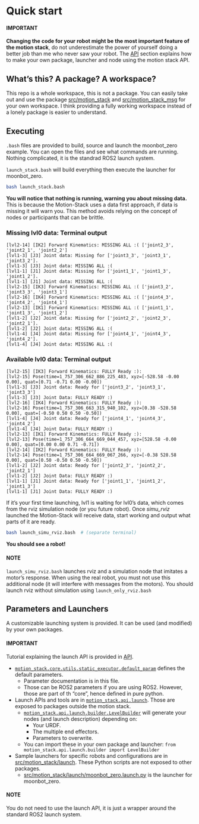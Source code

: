 # Quick start

#### IMPORTANT
**Changing the code for your robot might be the most important feature of the motion stack**, do not underestimate the power of yourself doing a better job than me who never saw your robot. The [API](api.md#api-label) section explains how to make your own package, launcher and node using the motion stack API.

## What’s this? A package? A workspace?

This repo is a whole workspace, this is not a package.
You can easily take out and use the package [src/motion_stack](https://github.com/2lian/Motion-Stack/blob/main/src/motion_stack) and [src/motion_stack_msg](https://github.com/2lian/Motion-Stack/blob/main/src/motion_stack_msg) for your own workspace.
I think providing a fully working workspace instead of a lonely package is easier to understand.

## Executing

`.bash` files are provided to build, source and launch the moonbot_zero example. You can open the files and see what commands are running. Nothing complicated, it is the standrad ROS2 launch system.

`launch_stack.bash` will build everything then execute the launcher for moonbot_zero.

```bash
bash launch_stack.bash
```

**You will notice that nothing is running, warning you about missing data.**
This is because the Motion-Stack uses a data first approach, if data is missing it will warn you. This method avoids relying on the concept of nodes or participants that can be brittle.

### Missing lvl0 data: Terminal output

```console
[lvl2-14] [IK2] Forward Kinematics: MISSING ALL :( ['joint2_3', 'joint2_1', 'joint2_2']
[lvl1-3] [J3] Joint data: Missing for ['joint3_3', 'joint3_1', 'joint3_2'].
[lvl1-3] [J3] Joint data: MISSING ALL :(
[lvl1-1] [J1] Joint data: Missing for ['joint1_1', 'joint1_3', 'joint1_2'].
[lvl1-1] [J1] Joint data: MISSING ALL :(
[lvl2-15] [IK3] Forward Kinematics: MISSING ALL :( ['joint3_2', 'joint3_3', 'joint3_1']
[lvl2-16] [IK4] Forward Kinematics: MISSING ALL :( ['joint4_3', 'joint4_2', 'joint4_1']
[lvl2-13] [IK1] Forward Kinematics: MISSING ALL :( ['joint1_1', 'joint1_3', 'joint1_2']
[lvl1-2] [J2] Joint data: Missing for ['joint2_2', 'joint2_3', 'joint2_1'].
[lvl1-2] [J2] Joint data: MISSING ALL :(
[lvl1-4] [J4] Joint data: Missing for ['joint4_1', 'joint4_3', 'joint4_2'].
[lvl1-4] [J4] Joint data: MISSING ALL :(
```

### Available lvl0 data: Terminal output

```console
[lvl2-15] [IK3] Forward Kinematics: FULLY Ready :):
[lvl2-15] Pose(time=1_757_306_662_886_225_483, xyz=[-528.58 -0.00 0.00], quat=[0.71 -0.71 0.00 -0.00])
[lvl1-3] [J3] Joint data: Ready for ['joint3_2', 'joint3_1', 'joint3_3']
[lvl1-3] [J3] Joint Data: FULLY READY :)
[lvl2-16] [IK4] Forward Kinematics: FULLY Ready :):
[lvl2-16] Pose(time=1_757_306_663_315_940_102, xyz=[0.38 -528.58 0.00], quat=[-0.50 0.50 0.50 -0.50])
[lvl1-4] [J4] Joint data: Ready for ['joint4_1', 'joint4_3', 'joint4_2']
[lvl1-4] [J4] Joint Data: FULLY READY :)
[lvl2-13] [IK1] Forward Kinematics: FULLY Ready :):
[lvl2-13] Pose(time=1_757_306_664_669_044_457, xyz=[528.58 -0.00 0.00], quat=[0.00 0.00 0.71 -0.71])
[lvl2-14] [IK2] Forward Kinematics: FULLY Ready :):
[lvl2-14] Pose(time=1_757_306_664_669_067_266, xyz=[-0.38 528.58 0.00], quat=[0.50 -0.50 0.50 -0.50])
[lvl1-2] [J2] Joint data: Ready for ['joint2_3', 'joint2_2', 'joint2_1']
[lvl1-2] [J2] Joint Data: FULLY READY :)
[lvl1-1] [J1] Joint data: Ready for ['joint1_1', 'joint1_2', 'joint1_3']
[lvl1-1] [J1] Joint Data: FULLY READY :)
```

If it’s your first time launching, lvl1 is waiting for lvl0’s data, which comes from the rviz simulation node (or you future robot). Once *simu_rviz* launched the Motion-Stack will receive data, start working and output what parts of it are ready.

```bash
bash launch_simu_rviz.bash  # (separate terminal)
```

**You should see a robot!**

#### NOTE
`launch_simu_rviz.bash` launches rviz and a simulation node that imitates a motor’s response. When using the real robot, you must not use this additional node (it will interfere with messages from the motors). You should launch rviz without simulation using `launch_only_rviz.bash`

## Parameters and Launchers

A customizable launching system is provided. It can be used (and modified) by your own packages.

#### IMPORTANT
Tutorial explaining the launch API is provided in [API](api.md#api-label).

- [`motion_stack.core.utils.static_executor.default_param`](../api/motion_stack/motion_stack.core.utils.md#motion_stack.core.utils.static_executor.default_param) defines the default parameters.
  - Parameter documentation is in this file.
  - Those can be ROS2 parameters if you are using ROS2. However, those are part of th “core”, hence defined in pure python.
- Launch APIs and tools are in [`motion_stack.api.launch`](../api/motion_stack/motion_stack.api.launch.md#module-motion_stack.api.launch). Those are exposed to packages outside the motion stack.
  - [`motion_stack.api.launch.builder.LevelBuilder`](../api/motion_stack/motion_stack.api.launch.md#motion_stack.api.launch.builder.LevelBuilder) will generate your nodes (and launch description) depending on:
    - Your URDF.
    - The multiple end effectors.
    - Parameters to overwrite.
  - You can import these in your own package and launcher:
    `from motion_stack.api.launch.builder import LevelBuilder`
- Sample launchers for specific robots and configurations are in [src/motion_stack/launch](https://github.com/2lian/Motion-Stack/blob/main/src/motion_stack/launch/). These Python scripts are not exposed to other packages.
  - [src/motion_stack/launch/moonbot_zero.launch.py](https://github.com/2lian/Motion-Stack/blob/main/src/motion_stack/launch/moonbot_zero.launch.py) is the launcher for moonbot_zero.

#### NOTE
You do not need to use the launch API, it is just a wrapper around the standard ROS2 launch system.
